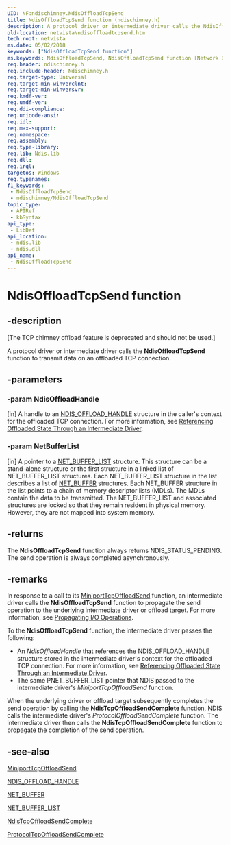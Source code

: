 ```yaml
---
UID: NF:ndischimney.NdisOffloadTcpSend
title: NdisOffloadTcpSend function (ndischimney.h)
description: A protocol driver or intermediate driver calls the NdisOffloadTcpSend function to transmit data on an offloaded TCP connection.
old-location: netvista\ndisoffloadtcpsend.htm
tech.root: netvista
ms.date: 05/02/2018
keywords: ["NdisOffloadTcpSend function"]
ms.keywords: NdisOffloadTcpSend, NdisOffloadTcpSend function [Network Drivers Starting with Windows Vista], ndischimney/NdisOffloadTcpSend, netvista.ndisoffloadtcpsend, tcp_chim_ndis_func_51f71d27-0877-4046-b80d-8c05765d8e69.xml
req.header: ndischimney.h
req.include-header: Ndischimney.h
req.target-type: Universal
req.target-min-winverclnt: 
req.target-min-winversvr: 
req.kmdf-ver: 
req.umdf-ver: 
req.ddi-compliance: 
req.unicode-ansi: 
req.idl: 
req.max-support: 
req.namespace: 
req.assembly: 
req.type-library: 
req.lib: Ndis.lib
req.dll: 
req.irql: 
targetos: Windows
req.typenames: 
f1_keywords:
 - NdisOffloadTcpSend
 - ndischimney/NdisOffloadTcpSend
topic_type:
 - APIRef
 - kbSyntax
api_type:
 - LibDef
api_location:
 - ndis.lib
 - ndis.dll
api_name:
 - NdisOffloadTcpSend
---
```


# NdisOffloadTcpSend function


## -description

<p class="CCE_Message">[The TCP chimney offload feature is deprecated and should not be used.]

A protocol driver or intermediate driver calls the 
  <b>NdisOffloadTcpSend</b> function to transmit data on an offloaded TCP connection.

## -parameters

### -param NdisOffloadHandle 

[in]
A handle to an 
     <a href="/windows-hardware/drivers/ddi/ndischimney/ns-ndischimney-_ndis_offload_handle">NDIS_OFFLOAD_HANDLE</a> structure in the
     caller's context for the offloaded TCP connection. For more information, see 
     <a href="/windows-hardware/drivers/network/referencing-offloaded-state-through-an-intermediate-driver">
     Referencing Offloaded State Through an Intermediate Driver</a>.

### -param NetBufferList 

[in]
A pointer to a 
     <a href="/windows-hardware/drivers/ddi/ndis/ns-ndis-_net_buffer_list">NET_BUFFER_LIST</a> structure. This structure
     can be a stand-alone structure or the first structure in a linked list of NET_BUFFER_LIST structures.
     Each NET_BUFFER_LIST structure in the list describes a list of 
     <a href="/windows-hardware/drivers/ddi/ndis/ns-ndis-_net_buffer">NET_BUFFER</a> structures. Each NET_BUFFER structure
     in the list points to a chain of memory descriptor lists (MDLs). The MDLs contain the data to be
     transmitted. The NET_BUFFER_LIST and associated structures are locked so that they remain resident in
     physical memory. However, they are not mapped into system memory.

## -returns

The 
     <b>NdisOffloadTcpSend</b> function always returns NDIS_STATUS_PENDING. The send operation is always
     completed asynchronously.

## -remarks

In response to a call to its 
    <a href="/windows-hardware/drivers/ddi/ndischimney/nc-ndischimney-w_tcp_offload_send_handler">MiniportTcpOffloadSend</a> function,
    an intermediate driver calls the 
    <b>NdisOffloadTcpSend</b> function to propagate the send operation to the underlying intermediate driver
    or offload target. For more information, see 
    <a href="/windows-hardware/drivers/network/propagating-i-o-operations">Propagating I/O Operations</a>.

To the 
    <b>NdisOffloadTcpSend</b> function, the intermediate driver passes the following:

<ul>
<li>
An 
      <i>NdisOffloadHandle</i> that references the NDIS_OFFLOAD_HANDLE structure stored in the intermediate
      driver's context for the offloaded TCP connection. For more information, see 
      <a href="/windows-hardware/drivers/network/referencing-offloaded-state-through-an-intermediate-driver">
      Referencing Offloaded State Through an Intermediate Driver</a>.

</li>
<li>
The same PNET_BUFFER_LIST pointer that NDIS passed to the intermediate driver's 
      <i>MiniportTcpOffloadSend</i> function.

</li>
</ul>
When the underlying driver or offload target subsequently completes the send operation by calling the 
    <b>NdisTcpOffloadSendComplete</b> function, NDIS calls the intermediate driver's 
    <i>ProtocolOffloadSendComplete</i> function. The intermediate driver then calls the 
    <b>NdisTcpOffloadSendComplete</b> function to propagate the completion of the send operation.

## -see-also

<a href="/windows-hardware/drivers/ddi/ndischimney/nc-ndischimney-w_tcp_offload_send_handler">MiniportTcpOffloadSend</a>



<a href="/windows-hardware/drivers/ddi/ndischimney/ns-ndischimney-_ndis_offload_handle">NDIS_OFFLOAD_HANDLE</a>



<a href="/windows-hardware/drivers/ddi/ndis/ns-ndis-_net_buffer">NET_BUFFER</a>



<a href="/windows-hardware/drivers/ddi/ndis/ns-ndis-_net_buffer_list">NET_BUFFER_LIST</a>



<a href="/windows-hardware/drivers/ddi/ndischimney/nc-ndischimney-ndis_tcp_offload_send_complete">NdisTcpOffloadSendComplete</a>



<a href="/windows-hardware/drivers/ddi/ndischimney/nc-ndischimney-tcp_offload_send_complete_handler">
   ProtocolTcpOffloadSendComplete</a>
